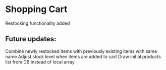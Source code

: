 # Shopping Cart
Restocking functionality added
## Future updates: 
Combine newly restocked items with previously existing items with same name
Adjust stock level when items are added to cart
Draw initial products list from DB instead of local array
